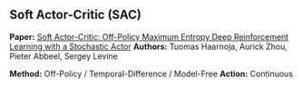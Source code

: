 ## Soft Actor-Critic (SAC)

**Paper:** [Soft Actor-Critic: Off-Policy Maximum Entropy Deep Reinforcement Learning with a Stochastic Actor](https://arxiv.org/abs/1801.01290)
**Authors:** Tuomas Haarnoja, Aurick Zhou, Pieter Abbeel, Sergey Levine

**Method:** Off-Policy / Temporal-Difference / Model-Free
**Action:** Continuous
